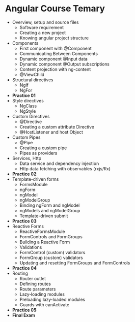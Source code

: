 # Angular Course Temary

* Overview, setup and source files
	* Software requirement
	* Creating a new project
	* Knowing angular project structure
* Components
	* First component with @Component
	* Communicating Between Components
	* Dynamic component @Input data
	* Dynamic component @Output subscriptions
	* Content projection with ng-content
	* @ViewChild
* Structural directives
	* NgIf
	* NgFor
* **Practice 01**
* Style directives
	* NgClass
	* NgStyle
* Custom Directives
	* @Directive
	* Creating a custom attribute Directive
	* @HostListener and host Object
* Custom Pipes
	* @Pipe
	* Creating a custom pipe
	* Pipes as providers
* Services, Http
	* Data service and dependency injection
	* Http data fetching with observables (rxjs/Rx)
* **Practice 02**
* Template-driven forms
	* FormsModule
	* ngForm
	* ngModel
	* ngModelGroup
	* Binding ngForm and ngModel
	* ngModels and ngModelGroup
	* Template-driven submit
* **Practice 03**
* Reactive Forms
	* ReactiveFormsModule
	* FormControls and FormGroups
	* Building a Reactive Form
	* Validations
	* FormControl (custom) validators
	* FormGroup (custom) validators
	* Updating and resetting FormGroups and FormControls
* **Practice 04**
* Routing
	* Router outlet
	* Defining routes
	* Route parameters
	* Lazy-loading modules
	* Preloading lazy-loaded modules
	* Guards with canActivate
* **Practice 05**
* **Final Exam**
